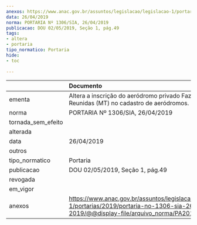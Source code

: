 ```yaml
---
anexos: https://www.anac.gov.br/assuntos/legislacao/legislacao-1/portarias/2019/portaria-no-1306-sia-26-04-2019/@@display-file/arquivo_norma/PA2019-1306.pdf
data: 26/04/2019
norma: PORTARIA Nº 1306/SIA, 26/04/2019
publicacao: DOU 02/05/2019, Seção 1, pág.49
tags:
- altera
- portaria
tipo_normatico: Portaria
hide: 
- toc 
 
---
```


|                    | Documento                                                                                                                                            |
|:-------------------|:-----------------------------------------------------------------------------------------------------------------------------------------------------|
| ementa             | Altera a inscrição do aeródromo privado Fazenda Reunidas (MT) no cadastro de aeródromos.                                                             |
| norma              | PORTARIA Nº 1306/SIA, 26/04/2019                                                                                                                     |
| tornada_sem_efeito |                                                                                                                                                      |
| alterada           |                                                                                                                                                      |
| data               | 26/04/2019                                                                                                                                           |
| outros             |                                                                                                                                                      |
| tipo_normatico     | Portaria                                                                                                                                             |
| publicacao         | DOU 02/05/2019, Seção 1, pág.49                                                                                                                      |
| revogada           |                                                                                                                                                      |
| em_vigor           |                                                                                                                                                      |
| anexos             | https://www.anac.gov.br/assuntos/legislacao/legislacao-1/portarias/2019/portaria-no-1306-sia-26-04-2019/@@display-file/arquivo_norma/PA2019-1306.pdf |